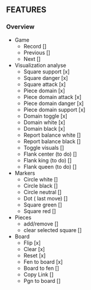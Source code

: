 ## FEATURES

### Overview
- Game
  - Record []
  - Previous []
  - Next []
- Visualization analyse
  - Square support [x]
  - Square danger [x]
  - Square attack [x]
  - Piece domain [x]
  - Piece domain attack [x]
  - Piece domain danger [x]
  - Piece domain support [x]
  - Domain toggle [x]
  - Domain white [x]
  - Domain black [x]
  - Report balance white []
  - Report balance black []
  - Toggle visuals []
  - Flank center (to do) []
  - Flank king (to do) []
  - Flank queen (to do) []
-  Markers
   - Circle white []
   - Circle black []
   - Circle neutral []
   - Dot ( last move) []
   - Square green []
   - Square red []
- Pieces
  - add/remove []
  - clear selected square []
- Board
  - Flip [x]
  - Clear [x]
  - Reset [x]
  - Fen to board [x]
  - Board to fen []
  - Copy Link []
  - Pgn to board []